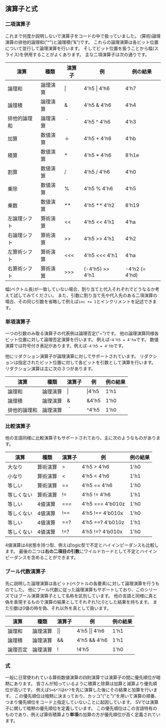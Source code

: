 ## 演算子と式

### 二項演算子

これまで何度か説明しないで演算子をコードの中で扱っていました。
(算術)論理演算の排他的論理和(”^")と論理積(”&")です。
これらの論理演算は各ビット位置について並行して論理演算を行います。
そしてビット位置を扱うことから幅(スライス)を併用することがよくあります。
主な二項演算子は次の通りです。

| 演算          | 種類      | 演算子   | 例             | 例の結果  |
|-|-|-|-|-|
| 論理和        | 論理演算  | \|       | 4'h5 \| 4'h6   | 4'h7 |
| 論理積        | 論理演算  | \&       | 4'h5 \& 4'h6   | 4'h4 |
| 排他的論理和   | 論理演算  | ＾       | 4'h5 ^ 4'h6    | 4'h3 |
| 加算          | 数値演算  | ＋       | 4'h5 + 4'h6    | 4'hb |
| 積算          | 数値演算  | *        | 4'h5 * 4'h6    | 8'h1e |
| 割算          | 数値演算  | /        | 4'h5 / 4'h6    | 4'h0 |
| 乗除          | 数値演算  | %        | 4'h5 % 4'h6    | 4'h5 |
| 乗数          | 数値演算  | **       | 4'h5 ** 4'h2   | 8'h19 |
| 左論理シフト   | 算術演算  | <<       | 4'h5 << 4'h1   | 4'ha |
| 右論理シフト   | 算術演算  | >>       | 4'h5 >> 4'h1   | 4'h2 |
| 左算術シフト   | 算術演算  | <<<      | 4'h5 <<< 4'h1  | 4'ha |
| 右算術シフト   | 算術演算  | >>>      | (-4'h5) >> 4'h1| -4'h2 (= 4'hd) |

幅(ベクトル長)が一致していない場合、割り当てと代入それぞれでどうなるか考えて試してみてください。
また、引数に割り当て先や代入先のある二項演算の場合、その同じ引数を省略して例えば```inc += 1```とインクリメントを記述できます。

### 単項演算子

一つの引数のみ取る演算子の代表例は論理否定("~")です。
他の論理演算同様各ビット位置に対して論理否定演算を行います。
例えば```~4'h5 = 4'ha```です。
数値演算では符号付き表記があります。例えば```-4'h5 = 4'hb```です。

他にリダクション演算子が論理演算に対してサポートされています。
リダクションは指定されたビット位置に対して各ビットを引数として演算を行います。
リダクション演算は主に次の３つがあります。

| 演算          | 種類      | 演算子   | 例       | 例の結果  |
|-|-|-|-|-|
| 論理和        | 論理演算  | \|       | \|4'h5   | 1'h1 |
| 論理積        | 論理演算  | \&       | \&4'h5   | 1'h0 |
| 排他的論理和   | 論理演算  | ＾       | ^4'h5    | 1'h0 |

### 比較演算子

他の言語同様に比較演算子もサポートされており、主に次のようなものがあります。

| 演算          | 種類      | 演算子   | 例       | 例の結果  |
|-|-|-|-|-|
| 大なり        | 算術演算  | >       | 4'h5 > 4'h6   | 1'h0 |
| 小なり        | 算術演算  | <       | 4'h5 < 4'h6   | 1'h1 |
| 等しい        | 算術演算  | ==      | 4'h5 == 4'h6  | 1'h0 |
| 等しくない     | 算術演算  | !=      | 4'h5 != 4'h6  | 1'h1 |
| 等しい        | 4値演算  | ===     | 4'h5 === 4'b010z  | 1'h0 |
| 等しくない     | 4値演算  | !==     | 4'h5 !== 4'b010x  | 1'h0 |
| 等しい        | 4値演算  | ==?     | 4'h5 ==? 4'b010z  | 1'h1 |
| 等しくない     | 4値演算  | !=?     | 4'h5 !=? 4'b010x  | 1'h0 |

4値演算は4状態を持つ型、例えばlogic型で不定とハイインピーダンスも比較します。
最後の二つは**右の二項目の引数**にワイルドカードとして不定とハイインピーダンスを含めることができます。

### ブール代数演算子

先に説明した論理演算は各ビット(ベクトルの各要素)に対して論理演算を行うものでした。
他にブール代数に従った論理演算もサポートしており、このシリーズではブール演算演算子として名称を区別しています。
他の言語と同様に真と偽を表現するもので演算の結果としてそれぞれ1と0とした結果を持ちます。
また引数は0値の時を偽、それ以外を真として扱います。

| 演算          | 種類      | 演算子   | 例       | 例の結果  |
|-|-|-|-|-|
| 論理和        | 論理演算  | \|\|     | 4'h5 \|\| 4'h6   | 1'h1 |
| 論理積        | 論理演算  | \&\&     | 4'h5 \&\& 4'h6   | 1'h1 |
| 論理否定       | 論理演算 | \!        | !4'h5            | 1'h0 |


### 式

一般に日常使われている算術数値演算の四則演算では演算子の間に優先順位が暗黙にあります。
皆さんが知っているように積算と除算は加算と減算より優先順位が高いです。
例えば```5+6*7```は```6*7```を先に演算した後にその結果と加算を行います。
この優先順位は暗黙に決まっており、カッコ"("と")"を用いて演算の順番、つまり優先順位をコード上指定していないことに起因しています。
SVでは演算子に関して暗黙の優先順位を定義しています。
この優先順位はこの言語特有のものであり、例えば算術積算より**単項**の加算の方が優先順位が高く定義されています。
